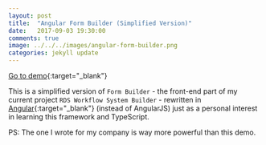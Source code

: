 ```yaml
---
layout: post
title:  "Angular Form Builder (Simplified Version)"
date:   2017-09-03 19:30:00
comments: true
image: ../../../images/angular-form-builder.png
categories: jekyll update
---
```

[Go to demo](../../../angular-dnd-builder){:target="_blank"}

This is a simplified version of `Form Builder` - the front-end part of my current project `RDS Workflow System Builder` - rewritten in [Angular](https://angular.io/){:target="_blank"} (instead of AngularJS) just as a personal interest in learning this framework and TypeScript.

PS: The one I wrote for my company is way more powerful than this demo.
